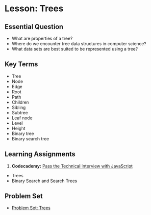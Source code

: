 # Lesson: Trees

## Essential Question
* What are properties of a tree?
* Where do we encounter tree data structures in computer science?
* What data sets are best suited to be represented using a tree?

## Key Terms
* Tree
* Node
* Edge
* Root
* Path
* Children
* Sibling
* Subtree
* Leaf node
* Level
* Height
* Binary tree
* Binary search tree

## Learning Assignments
1. **Codecademy:** [Pass the Technical Interview with JavaScript](https://www.codecademy.com/learn/paths/pass-the-technical-interview-with-javascript)
  * Trees
  * Binary Search and Search Trees

## Problem Set
- [Problem Set: Trees](https://github.com/The-Marcy-Lab-School/problem-set-x-trees)
